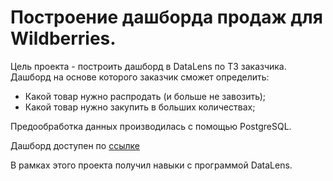 # Построение дашборда продаж для Wildberries.

Цель проекта - построить дашборд в DataLens по ТЗ заказчика.
Дашборд на основе которого заказчик сможет определить:
* Какой товар нужно распродать (и больше не завозить);
* Какой товар нужно закупить в больших количествах;

Предообработка данных производилась с помощью PostgreSQL.

Дашборд доступен по [ссылке](https://datalens.yandex.ru/svvwffj6pid8i-wb-stocks)

В рамках этого проекта получил навыки с программой DataLens.
